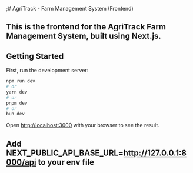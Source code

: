 ;# AgriTrack - Farm Management System (Frontend)
## This is the frontend for the AgriTrack Farm Management System, built using Next.js.


## Getting Started

First, run the development server:

```bash
npm run dev
# or
yarn dev
# or
pnpm dev
# or
bun dev
```

Open [http://localhost:3000](http://localhost:3000) with your browser to see the result.

## Add NEXT_PUBLIC_API_BASE_URL=http://127.0.0.1:8000/api   to your env file 